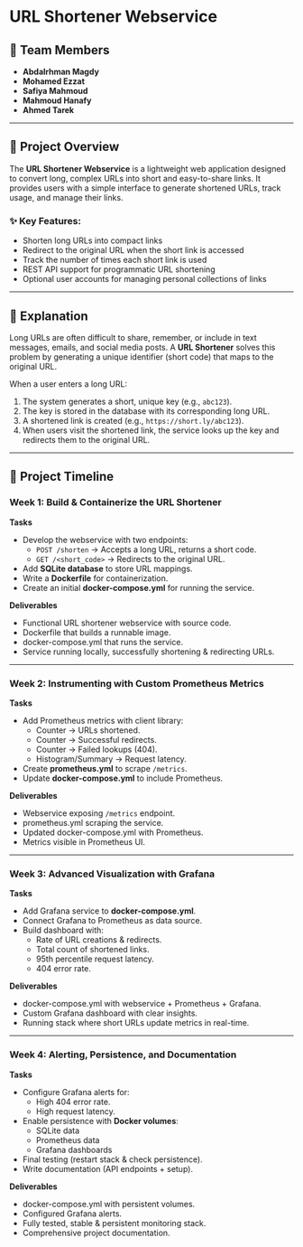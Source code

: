 # URL Shortener Webservice

## 📌 Team Members
- **Abdalrhman Magdy**  
- **Mohamed Ezzat**  
- **Safiya Mahmoud**  
- **Mahmoud Hanafy**  
- **Ahmed Tarek**

---

## 🚀 Project Overview
The **URL Shortener Webservice** is a lightweight web application designed to convert long, complex URLs into short and easy-to-share links. It provides users with a simple interface to generate shortened URLs, track usage, and manage their links.  

### ✨ Key Features:
- Shorten long URLs into compact links  
- Redirect to the original URL when the short link is accessed  
- Track the number of times each short link is used  
- REST API support for programmatic URL shortening  
- Optional user accounts for managing personal collections of links  

---

## 📖 Explanation
Long URLs are often difficult to share, remember, or include in text messages, emails, and social media posts. A **URL Shortener** solves this problem by generating a unique identifier (short code) that maps to the original URL.  

When a user enters a long URL:
1. The system generates a short, unique key (e.g., `abc123`).  
2. The key is stored in the database with its corresponding long URL.  
3. A shortened link is created (e.g., `https://short.ly/abc123`).  
4. When users visit the shortened link, the service looks up the key and redirects them to the original URL.  

---

## 📅 Project Timeline

### **Week 1: Build & Containerize the URL Shortener**
**Tasks**  
- Develop the webservice with two endpoints:  
  - `POST /shorten` → Accepts a long URL, returns a short code.  
  - `GET /<short_code>` → Redirects to the original URL.  
- Add **SQLite database** to store URL mappings.  
- Write a **Dockerfile** for containerization.  
- Create an initial **docker-compose.yml** for running the service.  

**Deliverables**  
- Functional URL shortener webservice with source code.  
- Dockerfile that builds a runnable image.  
- docker-compose.yml that runs the service.  
- Service running locally, successfully shortening & redirecting URLs.  

---

### **Week 2: Instrumenting with Custom Prometheus Metrics**
**Tasks**  
- Add Prometheus metrics with client library:  
  - Counter → URLs shortened.  
  - Counter → Successful redirects.  
  - Counter → Failed lookups (404).  
  - Histogram/Summary → Request latency.  
- Create **prometheus.yml** to scrape `/metrics`.  
- Update **docker-compose.yml** to include Prometheus.  

**Deliverables**  
- Webservice exposing `/metrics` endpoint.  
- prometheus.yml scraping the service.  
- Updated docker-compose.yml with Prometheus.  
- Metrics visible in Prometheus UI.  

---

### **Week 3: Advanced Visualization with Grafana**
**Tasks**  
- Add Grafana service to **docker-compose.yml**.  
- Connect Grafana to Prometheus as data source.  
- Build dashboard with:  
  - Rate of URL creations & redirects.  
  - Total count of shortened links.  
  - 95th percentile request latency.  
  - 404 error rate.  

**Deliverables**  
- docker-compose.yml with webservice + Prometheus + Grafana.  
- Custom Grafana dashboard with clear insights.  
- Running stack where short URLs update metrics in real-time.  

---

### **Week 4: Alerting, Persistence, and Documentation**
**Tasks**  
- Configure Grafana alerts for:  
  - High 404 error rate.  
  - High request latency.  
- Enable persistence with **Docker volumes**:  
  - SQLite data  
  - Prometheus data  
  - Grafana dashboards  
- Final testing (restart stack & check persistence).  
- Write documentation (API endpoints + setup).  

**Deliverables**  
- docker-compose.yml with persistent volumes.  
- Configured Grafana alerts.  
- Fully tested, stable & persistent monitoring stack.  
- Comprehensive project documentation.  